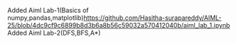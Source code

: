 Added Aiml Lab-1(Basics of numpy,pandas,matplotlib)https://github.com/Hasitha-surapareddy/AIML-25/blob/4dc9cf9c6899b8d3b6a8b56c59032a570412040b/aiml_lab_1.ipynb
Added Aiml Lab-2(DFS,BFS,A*)
